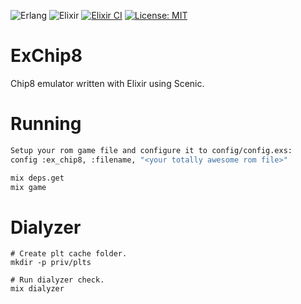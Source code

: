 ![Erlang](https://img.shields.io/badge/Erlang-white.svg?style=for-the-badge&logo=erlang&logoColor=a90533)
![Elixir](https://img.shields.io/badge/elixir-%234B275F.svg?style=for-the-badge&logo=elixir&logoColor=white)
[![Elixir CI](https://github.com/lauriannala/ex_chip8/actions/workflows/elixir.yml/badge.svg)](https://github.com/lauriannala/ex_chip8/actions/workflows/elixir.yml)
[![License: MIT](https://img.shields.io/badge/License-MIT-yellow.svg)](https://opensource.org/licenses/MIT)

# ExChip8

Chip8 emulator written with Elixir using Scenic.

# Running

```bash
Setup your rom game file and configure it to config/config.exs:
config :ex_chip8, :filename, "<your totally awesome rom file>"

mix deps.get
mix game
```

# Dialyzer

```shell
# Create plt cache folder.
mkdir -p priv/plts

# Run dialyzer check.
mix dialyzer
```
